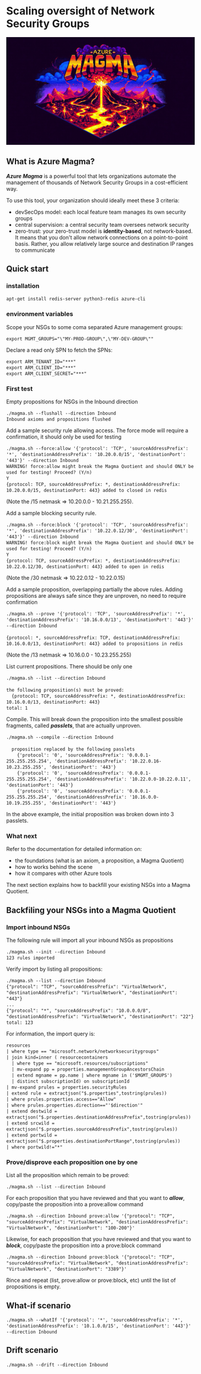 # Scaling oversight of Network Security Groups

![alt text](https://github.com/labyrinthinesecurity/magma/blob/master/magma.png?raw=true)


## What is Azure Magma?
***Azure Magma*** is a powerful tool that lets organizations automate the management of thousands of Network Security Groups in a cost-efficient way.

To use this tool, your organization should ideally meet these 3 criteria:
- devSecOps model: each local feature team manages its own security groups
- central supervision: a central security team oversees network security
- zero-trust: your zero-trust model is **identity-based**, not network-based. It means that you don't allow network connections on a point-to-point basis. Rather, you allow relatively large source and destination IP ranges to communicate


## Quick start
### installation
```
apt-get install redis-server python3-redis azure-cli
```

### environment variables
Scope your NSGs to some coma separated Azure management groups:
```
export MGMT_GROUPS="\"MY-PROD-GROUP\",\"MY-DEV-GROUP\""
```
Declare a read only SPN to fetch the SPNs:
```
export ARM_TENANT_ID="***"
export ARM_CLIENT_ID="***"
export ARM_CLIENT_SECRET="***"
```

### First test
Empty propositions for NSGs in the Inbound direction
```
./magma.sh --flushall --direction Inbound
Inbound axioms and propositions flushed
```

Add a sample security rule allowing access. The force mode will require a confirmation, it should only be used for testing
```
./magma.sh --force:allow '{'protocol': 'TCP', 'sourceAddressPrefix': '*', 'destinationAddressPrefix': '10.20.0.0/15', 'destinationPort': '443'}' --direction Inbound
WARNING! force:allow might break the Magma Quotient and should ONLY be used for testing! Proceed? (Y/n)
Y
{protocol: TCP, sourceAddressPrefix: *, destinationAddressPrefix: 10.20.0.0/15, destinationPort: 443} added to closed in redis
```
(Note the /15 netmask => 10.20.0.0 - 10.21.255.255).

Add a sample blocking security rule.
```
./magma.sh --force:block '{'protocol': 'TCP', 'sourceAddressPrefix': '*', 'destinationAddressPrefix': '10.22.0.12/30', 'destinationPort': '443'}' --direction Inbound
WARNING! force:block might break the Magma Quotient and should ONLY be used for testing! Proceed? (Y/n)
Y
{protocol: TCP, sourceAddressPrefix: *, destinationAddressPrefix: 10.22.0.12/30, destinationPort: 443} added to open in redis
```
(Note the /30 netmask => 10.22.0.12 - 10.22.0.15)

Add a sample proposition, overlapping partially the above rules. Adding propositions are always safe since they are unproven, no need to require confirmation
```
./magma.sh --prove '{'protocol': 'TCP', 'sourceAddressPrefix': '*', 'destinationAddressPrefix': '10.16.0.0/13', 'destinationPort': '443'}' --direction Inbound

{protocol: *, sourceAddressPrefix: TCP, destinationAddressPrefix: 10.16.0.0/13, destinationPort: 443} added to propositions in redis
```
(Note the /13 netmask => 10.16.0.0 - 10.23.255.255)


List current propositions. There should be only one
```
./magma.sh --list --direction Inbound

the following proposition(s) must be proved:
  {protocol: TCP, sourceAddressPrefix: *, destinationAddressPrefix: 10.16.0.0/13, destinationPort: 443}
total: 1
```

Compile. This will break down the proposition into the smallest possible fragments, called ***passlets***, that are actually unproven. 
```
./magma.sh --compile --direction Inbound

  proposition replaced by the following passlets
    {'protocol': '0', 'sourceAddressPrefix': '0.0.0.1-255.255.255.254', 'destinationAddressPrefix': '10.22.0.16-10.23.255.255', 'destinationPort': '443'}
    {'protocol': '0', 'sourceAddressPrefix': '0.0.0.1-255.255.255.254', 'destinationAddressPrefix': '10.22.0.0-10.22.0.11', 'destinationPort': '443'}
    {'protocol': '0', 'sourceAddressPrefix': '0.0.0.1-255.255.255.254', 'destinationAddressPrefix': '10.16.0.0-10.19.255.255', 'destinationPort': '443'}
```
In the above example, the initial proposition was broken down into 3 passlets.


### What next
Refer to the documentation for detailed information on:
- the foundations (what is an axiom, a proposition, a Magma Quotient)
- how to works behind the scene
- how it compares with other Azure tools

The next section explains how to backfill your existing NSGs into a Magma Quotient.

## Backfiling your NSGs into a Magma Quotient

### Import inbound NSGs

The following rule will import all your inbound NSGs as propositions
```
./magma.sh --init --direction Inbound
123 rules imported
```

Verify import by listing all propositions:
```
./magma.sh --list --direction Inbound
{"protocol": "TCP", "sourceAddressPrefix": "VirtualNetwork", "destinationAddressPrefix": "VirtualNetwork", "destinationPort": "443"}
...
{"protocol": "*", "sourceAddressPrefix": "10.0.0.0/8", "destinationAddressPrefix": "VirtualNetwork", "destinationPort": "22"}
total: 123 
```

For information, the import query is:
```
resources
| where type == "microsoft.network/networksecuritygroups"
| join kind=inner ( resourcecontainers
  | where type == "microsoft.resources/subscriptions"
  | mv-expand pp = properties.managementGroupAncestorsChain
  | extend mgname = pp.name | where mgname in ('$MGMT_GROUPS')
  | distinct subscriptionId) on subscriptionId
| mv-expand prules = properties.securityRules
| extend rule = extractjson("$.properties",tostring(prules))
| where prules.properties.access=="Allow"
| where prules.properties.direction=="'$direction'"
| extend destwild = extractjson("$.properties.destinationAddressPrefix",tostring(prules))
| extend srcwild = extractjson("$.properties.sourceAddressPrefix",tostring(prules))
| extend portwild = extractjson("$.properties.destinationPortRange",tostring(prules))
| where portwild!="*"
```

### Prove/disprove each proposition one by one

List all the proposition which remain to be proved:
```
./magma.sh --list --direction Inbound
```

For each proposition that you have reviewed and that you want to ***allow***, copy/paste the proposition into a prove:allow command
```
./magma.sh --direction Inbound prove:allow '{"protocol": "TCP", "sourceAddressPrefix": "VirtualNetwork", "destinationAddressPrefix": "VirtualNetwork", "destinationPort": "100-200"}'
```

Likewise, for each proposition that you have reviewed and that you want to ***block***, copy/paste the proposition into a prove:block command
```
./magma.sh --direction Inbound prove:block '{"protocol": "TCP", "sourceAddressPrefix": "VirtualNetwork", "destinationAddressPrefix": "VirtualNetwork", "destinationPort": "3389"}'
```

Rince and repeat (list, prove:allow or prove:block, etc) until the list of propositions is empty.

## What-if scenario

```
./magma.sh --whatIf '{'protocol': '*', 'sourceAddressPrefix': '*', 'destinationAddressPrefix': '10.1.0.0/15', 'destinationPort': '443'}' --direction Inbound
```

## Drift scenario

```
./magma.sh --drift --direction Inbound
```
